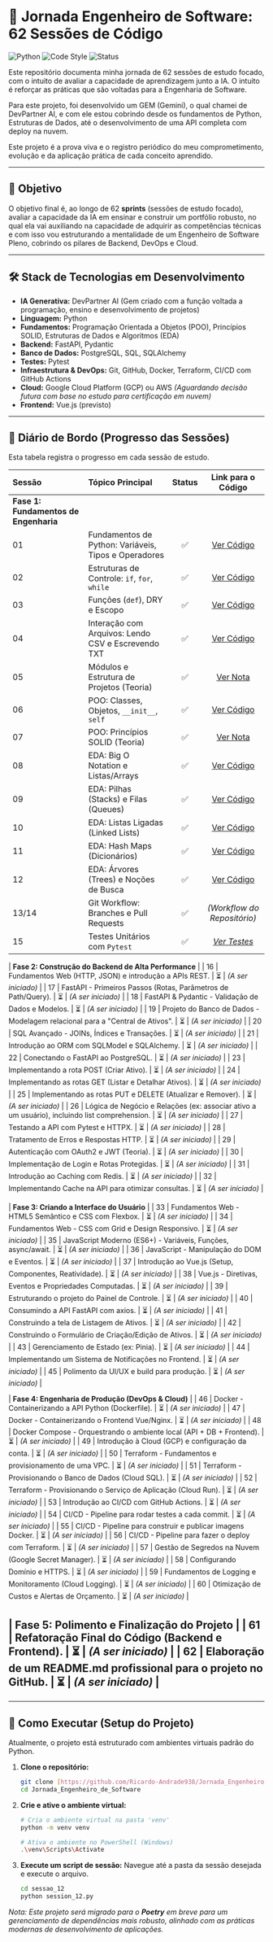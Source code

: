 # 🚀 Jornada Engenheiro de Software: 62 Sessões de Código

![Python](https://img.shields.io/badge/Python-3.13-blue.svg?style=for-the-badge&logo=python)
![Code Style](https://img.shields.io/badge/code%20style-black-000000.svg?style=for-the-badge)
![Status](https://img.shields.io/badge/Status-Em%20Progresso-green.svg?style=for-the-badge)

Este repositório documenta minha jornada de 62 sessões de estudo focado, com o intuito de avaliar a capacidade de aprendizagem junto a IA. O intuito é reforçar as práticas que são voltadas para a Engenharia de Software. 

Para este projeto, foi desenvolvido um GEM (Gemini), o qual chamei de DevPartner AI, e com ele estou cobrindo desde os fundamentos de Python, Estruturas de Dados, até o desenvolvimento de uma API completa com deploy na nuvem.

Este projeto é a prova viva e o registro periódico do meu comprometimento, evolução e da aplicação prática de cada conceito aprendido.

---

## 🎯 Objetivo

O objetivo final é, ao longo de 62 **sprints** (sessões de estudo focado), avaliar a capacidade da IA em ensinar e construir um portfólio robusto, no qual ela vai auxiliando na capacidade de adquirir as competências técnicas e com isso vou estruturando a mentalidade de um Engenheiro de Software Pleno, cobrindo os pilares de Backend, DevOps e Cloud.

---

## 🛠️ Stack de Tecnologias em Desenvolvimento

* **IA Generativa:** DevPartner AI (Gem criado com a função voltada a programação, ensino e desenvolvimento de projetos)
* **Linguagem:** Python
* **Fundamentos:** Programação Orientada a Objetos (POO), Princípios SOLID, Estruturas de Dados e Algoritmos (EDA)
* **Backend:** FastAPI, Pydantic
* **Banco de Dados:** PostgreSQL, SQL, SQLAlchemy
* **Testes:** Pytest
* **Infraestrutura & DevOps:** Git, GitHub, Docker, Terraform, CI/CD com GitHub Actions
* **Cloud:** Google Cloud Platform (GCP) ou AWS *(Aguardando decisão futura com base no estudo para certificação em nuvem)*
* **Frontend:** Vue.js (previsto)


---

## 📖 Diário de Bordo (Progresso das Sessões)

Esta tabela registra o progresso em cada sessão de estudo.

| Sessão | Tópico Principal | Status | Link para o Código |
| :--- | :--- | :---: | :---: |
| **Fase 1: Fundamentos de Engenharia** |
| 01 | Fundamentos de Python: Variáveis, Tipos e Operadores | ✅ | [Ver Código](./sessao_01/) |
| 02 | Estruturas de Controle: `if`, `for`, `while` | ✅ | [Ver Código](./sessao_02/) |
| 03 | Funções (`def`), DRY e Escopo | ✅ | [Ver Código](./sessao_03/) |
| 04 | Interação com Arquivos: Lendo CSV e Escrevendo TXT | ✅ | [Ver Código](./sessao_04/) |
| 05 | Módulos e Estrutura de Projetos (Teoria) | ✅ | [Ver Nota](./sessao_05/) |
| 06 | POO: Classes, Objetos, `__init__`, `self` | ✅ | [Ver Código](./sessao_06/) |
| 07 | POO: Princípios SOLID (Teoria) | ✅ | [Ver Nota](./sessao_07/) |
| 08 | EDA: Big O Notation e Listas/Arrays | ✅ | [Ver Código](./sessao_08/) |
| 09 | EDA: Pilhas (Stacks) e Filas (Queues) | ✅ | [Ver Código](./sessao_09/) |
| 10 | EDA: Listas Ligadas (Linked Lists) | ✅ | [Ver Código](./sessao_10/) |
| 11 | EDA: Hash Maps (Dicionários) | ✅ | [Ver Código](./sessao_11/) |
| 12 | EDA: Árvores (Trees) e Noções de Busca | ✅ | [Ver Código](./sessao_12/) |
| 13/14 | Git Workflow: Branches e Pull Requests | ✅ | *(Workflow do Repositório)* |
| 15 | Testes Unitários com `Pytest` | ✅ | *[Ver Testes](./tests/)* |

| **Fase 2: Construção do Backend de Alta Performance** |
| 16 | Fundamentos Web (HTTP, JSON) e introdução a APIs REST. | ⏳ | *(A ser iniciado)* |
| 17 | FastAPI - Primeiros Passos (Rotas, Parâmetros de Path/Query). | ⏳ | *(A ser iniciado)* |
| 18 | FastAPI & Pydantic - Validação de Dados e Modelos. | ⏳ | *(A ser iniciado)* |
| 19 | Projeto do Banco de Dados - Modelagem relacional para a "Central de Ativos". | ⏳ | *(A ser iniciado)* |
| 20 | SQL Avançado - JOINs, Índices e Transações. | ⏳ | *(A ser iniciado)* |
| 21 | Introdução ao ORM com SQLModel e SQLAlchemy. | ⏳ | *(A ser iniciado)* |
| 22 | Conectando o FastAPI ao PostgreSQL. | ⏳ | *(A ser iniciado)* |
| 23 | Implementando a rota POST (Criar Ativo). | ⏳ | *(A ser iniciado)* |
| 24 | Implementando as rotas GET (Listar e Detalhar Ativos). | ⏳ | *(A ser iniciado)* |
| 25 | Implementando as rotas PUT e DELETE (Atualizar e Remover). | ⏳ | *(A ser iniciado)* |
| 26 | Lógica de Negócio e Relações (ex: associar ativo a um usuário), incluindo list comprehension. | ⏳ | *(A ser iniciado)* |
| 27 | Testando a API com Pytest e HTTPX. | ⏳ | *(A ser iniciado)* |
| 28 | Tratamento de Erros e Respostas HTTP. | ⏳ | *(A ser iniciado)* |
| 29 | Autenticação com OAuth2 e JWT (Teoria). | ⏳ | *(A ser iniciado)* |
| 30 | Implementação de Login e Rotas Protegidas. | ⏳ | *(A ser iniciado)* |
| 31 | Introdução ao Caching com Redis. | ⏳ | *(A ser iniciado)* |
| 32 | Implementando Cache na API para otimizar consultas. | ⏳ | *(A ser iniciado)* |

| **Fase 3: Criando a Interface do Usuário** |
| 33 | Fundamentos Web - HTML5 Semântico e CSS com Flexbox. | ⏳ | *(A ser iniciado)* |
| 34 | Fundamentos Web - CSS com Grid e Design Responsivo. | ⏳ | *(A ser iniciado)* |
| 35 | JavaScript Moderno (ES6+) - Variáveis, Funções, async/await. | ⏳ | *(A ser iniciado)* |
| 36 | JavaScript - Manipulação do DOM e Eventos. | ⏳ | *(A ser iniciado)* |
| 37 | Introdução ao Vue.js (Setup, Componentes, Reatividade). | ⏳ | *(A ser iniciado)* |
| 38 | Vue.js - Diretivas, Eventos e Propriedades Computadas. | ⏳ | *(A ser iniciado)* |
| 39 | Estruturando o projeto do Painel de Controle. | ⏳ | *(A ser iniciado)* |
| 40 | Consumindo a API FastAPI com axios. | ⏳ | *(A ser iniciado)* |
| 41 | Construindo a tela de Listagem de Ativos. | ⏳ | *(A ser iniciado)* |
| 42 | Construindo o Formulário de Criação/Edição de Ativos. | ⏳ | *(A ser iniciado)* |
| 43 | Gerenciamento de Estado (ex: Pinia). | ⏳ | *(A ser iniciado)* |
| 44 | Implementando um Sistema de Notificações no Frontend. | ⏳ | *(A ser iniciado)* |
| 45 | Polimento da UI/UX e build para produção. | ⏳ | *(A ser iniciado)* |

| **Fase 4: Engenharia de Produção (DevOps & Cloud)** |
| 46 | Docker - Containerizando a API Python (Dockerfile). | ⏳ | *(A ser iniciado)* |
| 47 | Docker - Containerizando o Frontend Vue/Nginx. | ⏳ | *(A ser iniciado)* |
| 48 | Docker Compose - Orquestrando o ambiente local (API + DB + Frontend). | ⏳ | *(A ser iniciado)* |
| 49 | Introdução à Cloud (GCP) e configuração da conta. | ⏳ | *(A ser iniciado)* |
| 50 | Terraform - Fundamentos e provisionamento de uma VPC. | ⏳ | *(A ser iniciado)* |
| 51 | Terraform - Provisionando o Banco de Dados (Cloud SQL). | ⏳ | *(A ser iniciado)* |
| 52 | Terraform - Provisionando o Serviço de Aplicação (Cloud Run). | ⏳ | *(A ser iniciado)* |
| 53 | Introdução ao CI/CD com GitHub Actions. | ⏳ | *(A ser iniciado)* |
| 54 | CI/CD - Pipeline para rodar testes a cada commit. | ⏳ | *(A ser iniciado)* |
| 55 | CI/CD - Pipeline para construir e publicar imagens Docker. | ⏳ | *(A ser iniciado)* |
| 56 | CI/CD - Pipeline para fazer o deploy com Terraform. | ⏳ | *(A ser iniciado)* |
| 57 | Gestão de Segredos na Nuvem (Google Secret Manager). | ⏳ | *(A ser iniciado)* |
| 58 | Configurando Domínio e HTTPS. | ⏳ | *(A ser iniciado)* |
| 59 | Fundamentos de Logging e Monitoramento (Cloud Logging). | ⏳ | *(A ser iniciado)* |
| 60 | Otimização de Custos e Alertas de Orçamento. | ⏳ | *(A ser iniciado)* |

| **Fase 5: Polimento e Finalização do Projeto** |
| 61 | Refatoração Final do Código (Backend e Frontend). | ⏳ | *(A ser iniciado)* |
| 62 | Elaboração de um README.md profissional para o projeto no GitHub. | ⏳ | *(A ser iniciado)* |
---

---

## 🚀 Como Executar (Setup do Projeto)

Atualmente, o projeto está estruturado com ambientes virtuais padrão do Python.

1.  **Clone o repositório:**
    ```bash
    git clone [https://github.com/Ricardo-Andrade938/Jornada_Engenheiro_de_Software.git](https://github.com/Ricardo-Andrade938/Jornada_Engenheiro_de_Software.git)
    cd Jornada_Engenheiro_de_Software
    ```
2.  **Crie e ative o ambiente virtual:**
    ```bash
    # Cria o ambiente virtual na pasta 'venv'
    python -m venv venv

    # Ativa o ambiente no PowerShell (Windows)
    .\venv\Scripts\Activate
    ```
3.  **Execute um script de sessão:**
    Navegue até a pasta da sessão desejada e execute o arquivo.
    ```bash
    cd sessao_12
    python session_12.py
    ```

*Nota: Este projeto será migrado para o **Poetry** em breve para um gerenciamento de dependências mais robusto, alinhado com as práticas modernas de desenvolvimento de aplicações.*